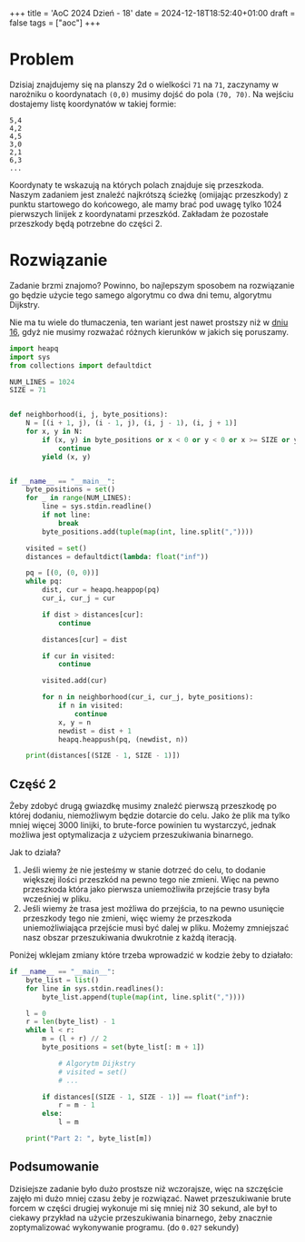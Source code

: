 +++
title = 'AoC 2024 Dzień - 18'
date = 2024-12-18T18:52:40+01:00
draft = false
tags = ["aoc"]
+++
# Problem
Dzisiaj znajdujemy się na planszy 2d o wielkości `71` na `71`, zaczynamy w narożniku
o koordynatach `(0,0)` musimy dojść do pola `(70, 70)`. Na wejściu dostajemy listę
koordynatów w takiej formie:
```
5,4
4,2
4,5
3,0
2,1
6,3
...
```
Koordynaty te wskazują na których polach znajduje się przeszkoda. Naszym zadaniem jest
znaleźć najkrótszą ścieżkę (omijając przeszkody) z punktu startowego do końcowego, ale
mamy brać pod uwagę tylko 1024 pierwszych linijek z koordynatami przeszkód. Zakładam że
pozostałe przeszkody będą potrzebne do części 2.

# Rozwiązanie
Zadanie brzmi znajomo? Powinno, bo najlepszym sposobem na rozwiązanie go będzie użycie
tego samego algorytmu co dwa dni temu, algorytmu Dijkstry.

Nie ma tu wiele do tłumaczenia, ten wariant jest nawet prostszy niż w 
[dniu 16](https://korba.online/posts/aoc-2024-16/), gdyż nie musimy rozważać różnych 
kierunków w jakich się poruszamy.
```python
import heapq
import sys
from collections import defaultdict

NUM_LINES = 1024
SIZE = 71


def neighborhood(i, j, byte_positions):
    N = [(i + 1, j), (i - 1, j), (i, j - 1), (i, j + 1)]
    for x, y in N:
        if (x, y) in byte_positions or x < 0 or y < 0 or x >= SIZE or y >= SIZE:
            continue
        yield (x, y)


if __name__ == "__main__":
    byte_positions = set()
    for _ in range(NUM_LINES):
        line = sys.stdin.readline()
        if not line:
            break
        byte_positions.add(tuple(map(int, line.split(","))))

    visited = set()
    distances = defaultdict(lambda: float("inf"))

    pq = [(0, (0, 0))]
    while pq:
        dist, cur = heapq.heappop(pq)
        cur_i, cur_j = cur

        if dist > distances[cur]:
            continue

        distances[cur] = dist

        if cur in visited:
            continue

        visited.add(cur)

        for n in neighborhood(cur_i, cur_j, byte_positions):
            if n in visited:
                continue
            x, y = n
            newdist = dist + 1
            heapq.heappush(pq, (newdist, n))

    print(distances[(SIZE - 1, SIZE - 1)])
```
## Część 2
Żeby zdobyć drugą gwiazdkę musimy znaleźć pierwszą przeszkodę po której dodaniu, 
niemożliwym będzie dotarcie do celu. Jako że plik ma tylko mniej więcej 3000 linijki,
to brute-force powinien tu wystarczyć, jednak możliwa jest optymalizacja z użyciem 
przeszukiwania binarnego.

Jak to działa? 
1. Jeśli wiemy że nie jesteśmy w stanie dotrzeć do celu, to dodanie większej
ilości przeszkód na pewno tego nie zmieni. Więc na pewno przeszkoda która jako pierwsza
uniemożliwiła przejście trasy była wcześniej w pliku.
2. Jeśli wiemy że trasa jest możliwa do przejścia, to na pewno usunięcie przeszkody
tego nie zmieni, więc wiemy że przeszkoda uniemożliwiająca przejście musi być dalej w 
pliku.
Możemy zmniejszać nasz obszar przeszukiwania dwukrotnie z każdą iteracją.

Poniżej wklejam zmiany które trzeba wprowadzić w kodzie żeby to działało:
```python
if __name__ == "__main__":
    byte_list = list()
    for line in sys.stdin.readlines():
        byte_list.append(tuple(map(int, line.split(","))))

    l = 0
    r = len(byte_list) - 1
    while l < r:
        m = (l + r) // 2
        byte_positions = set(byte_list[: m + 1])

            # Algorytm Dijkstry
            # visited = set()
            # ...

        if distances[(SIZE - 1, SIZE - 1)] == float("inf"):
            r = m - 1
        else:
            l = m

    print("Part 2: ", byte_list[m])
```
## Podsumowanie
Dzisiejsze zadanie było dużo prostsze niż wczorajsze, więc na szczęście zajęło mi dużo
mniej czasu żeby je rozwiązać. Nawet przeszukiwanie brute forcem w części drugiej wykonuje mi się
mniej niż 30 sekund, ale był to ciekawy przykład na użycie przeszukiwania binarnego,
żeby znacznie zoptymalizować wykonywanie programu. (do `0.027` sekundy)
